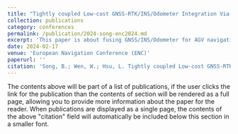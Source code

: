 ```yaml
---
title: "Tightly coupled Low-cost GNSS-RTK/INS/Odometer Integration Via Factor Graph Optimization Aided by GNSS Outlier Mitigation in Urban Canyons"
collection: publications
category: conferences
permalink: /publication/2024-song-enc2024.md
excerpt: 'This paper is about fusing GNSS/INS/Odometer for AGV navigation using factor graph optimization.'
date: 2024-02-17
venue: 'European Navigation Conference (ENC)'
paperurl: ''
citation: 'Song, B.; Wen, W.; Hsu, L. Tightly coupled Low-cost GNSS-RTK/INS/Odometer Integration Via Factor Graph Optimization Aided by GNSS Outlier Mitigation in Urban Canyons, in Proceedings of the European Navigation Conference 2024, Noordwijk, Zuid/Holland, 22–24 May 2024, MDPI: Basel, Switzerland, doi:'
---
```



The contents above will be part of a list of publications, if the user clicks the link for the publication than the contents of section will be rendered as a full page, allowing you to provide more information about the paper for the reader. When publications are displayed as a single page, the contents of the above "citation" field will automatically be included below this section in a smaller font.

